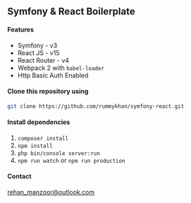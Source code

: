 Symfony & React Boilerplate
--

#### Features
* Symfony - v3
* React JS - v15
* React Router - v4
* Webpack 2 with `babel-loader`
* Http Basic Auth Enabled

#### Clone this repository using

```bash
git clone https://github.com/rummykhan/symfony-react.git
```

#### Install dependencies

1. `composer install`
2. `npm install`
3. `php bin/console server:run`
4. `npm run watch` or `npm run production`

#### Contact

[rehan_manzoor@outlook.com](mailto://rehan_manzoor@outlook.com)


